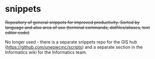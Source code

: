 # snippets

~~Repository of general snippets for improved productivity. Sorted by language and also area of use (terminal commands, dotfiles/aliases, text editor code)~~


No longer used - there is a separate snippets repo for the GIS hub (https://github.com/unepwcmc/scripts) and a separate section in the Informatics wiki for the Informatics team. 
